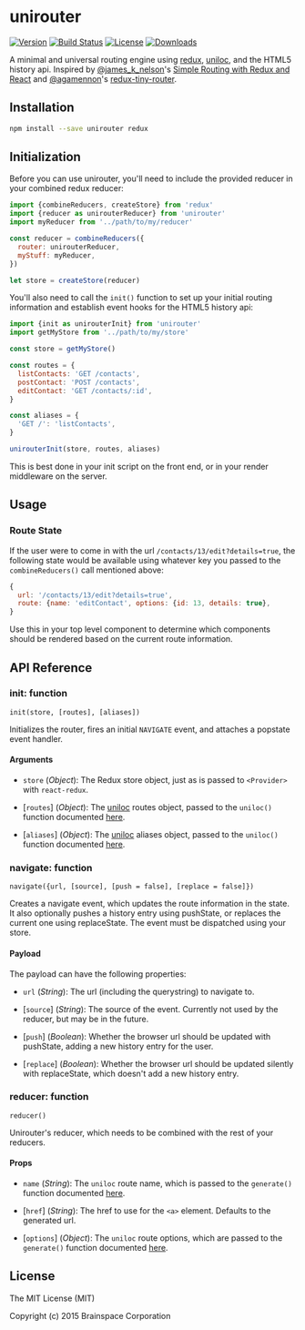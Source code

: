 # unirouter

[![Version][version-svg]][package-url]
[![Build Status][travis-svg]][travis-url]
[![License][license-image]][license-url]
[![Downloads][downloads-image]][downloads-url]

A minimal and universal routing engine using [redux][redux],
[uniloc][uniloc], and the HTML5 history api. Inspired by
[@james_k_nelson][james-k-nelson]'s
[Simple Routing with Redux and React][redux-routing] and
[@agamennon][guilherme]'s [redux-tiny-router][redux-tiny-router].

## Installation

```sh
npm install --save unirouter redux
```

## Initialization

Before you can use unirouter, you'll need to include the provided reducer in
your combined redux reducer:

```js
import {combineReducers, createStore} from 'redux'
import {reducer as unirouterReducer} from 'unirouter'
import myReducer from '../path/to/my/reducer'

const reducer = combineReducers({
  router: unirouterReducer,
  myStuff: myReducer,
})

let store = createStore(reducer)
```

You'll also need to call the `init()` function to set up your initial routing
information and establish event hooks for the HTML5 history api:

```js
import {init as unirouterInit} from 'unirouter'
import getMyStore from '../path/to/my/store'

const store = getMyStore()

const routes = {
  listContacts: 'GET /contacts',
  postContact: 'POST /contacts',
  editContact: 'GET /contacts/:id',
}

const aliases = {
  'GET /': 'listContacts',
}

unirouterInit(store, routes, aliases)
```

This is best done in your init script on the front end, or in your render
middleware on the server.

## Usage

### Route State

If the user were to come in with the url `/contacts/13/edit?details=true`, the
following state would be available using whatever key you passed to the
`combineReducers()` call mentioned above:

```js
{
  url: '/contacts/13/edit?details=true',
  route: {name: 'editContact', options: {id: 13, details: true},
}
```

Use this in your top level component to determine which components should be
rendered based on the current route information.

## API Reference

### init: function

`init(store, [routes], [aliases])`

Initializes the router, fires an initial `NAVIGATE` event, and attaches a
popstate event handler.

#### Arguments

* `store` \(*Object*): The Redux store object, just as is passed to `<Provider>`
  with `react-redux`.

* [`routes`] \(*Object*): The [uniloc][uniloc] routes object, passed to the
  `uniloc()` function documented [here][uniloc-api].

* [`aliases`] \(*Object*): The [uniloc][uniloc] aliases object, passed to the
  `uniloc()` function documented [here][uniloc-api].

### navigate: function

`navigate({url, [source], [push = false], [replace = false]})`

Creates a navigate event, which updates the route information in the state. It
also optionally pushes a history entry using pushState, or replaces the current
one using replaceState. The event must be dispatched using your store.

#### Payload

The payload can have the following properties:

* `url` \(*String*): The url (including the querystring) to navigate to.

* [`source`] \(*String*): The source of the event. Currently not used by the
  reducer, but may be in the future.

* [`push`] \(*Boolean*): Whether the browser url should be updated with
  pushState, adding a new history entry for the user.

* [`replace`] \(*Boolean*): Whether the browser url should be updated silently
  with replaceState, which doesn't add a new history entry.

### reducer: function

`reducer()`

Unirouter's reducer, which needs to be combined with the rest of your reducers.

#### Props

* `name` \(*String*): The `uniloc` route name, which is passed to the
  `generate()` function documented [here][uniloc-api].

* [`href`] \(*String*): The href to use for the `<a>` element. Defaults to the generated url.

* [`options`] \(*Object*): The `uniloc` route options, which are passed to the
  `generate()` function documented [here][uniloc-api].

## License

The MIT License (MIT)

Copyright (c) 2015 Brainspace Corporation

[downloads-image]: https://img.shields.io/npm/dm/unirouter.svg?style=flat-square
[downloads-url]: http://npm-stat.com/charts.html?package=unirouter
[guilherme]: https://github.com/Agamennon
[james-k-nelson]: https://twitter.com/james_k_nelson
[license-image]: http://img.shields.io/badge/license-MIT-green.svg?style=flat-square
[license-url]: LICENSE
[package-url]: https://npmjs.org/package/unirouter
[redux-routing]: http://jamesknelson.com/simple-routing-redux-react/
[redux-tiny-router]: https://github.com/Agamennon/redux-tiny-router
[redux]: https://github.com/rackt/redux
[travis-svg]: https://img.shields.io/travis/bkonkle/unirouter/master.svg?style=flat-square
[travis-url]: https://travis-ci.org/bkonkle/unirouter
[uniloc]: http://unicornstandard.com/packages/uniloc.html
[uniloc-api]: https://github.com/unicorn-standard/uniloc#api
[version-svg]: https://img.shields.io/npm/v/unirouter.svg?style=flat-square
